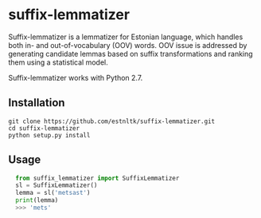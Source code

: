 # suffix-lemmatizer

Suffix-lemmatizer is a lemmatizer for Estonian language, which handles both in- and out-of-vocabulary (OOV) words. OOV issue is addressed by generating candidate lemmas based on suffix transformations and ranking them using a statistical model.

Suffix-lemmatizer works with Python 2.7.

## Installation
```
git clone https://github.com/estnltk/suffix-lemmatizer.git
cd suffix-lemmatizer
python setup.py install
```

## Usage
```python
  from suffix_lemmatizer import SuffixLemmatizer
  sl = SuffixLemmatizer()
  lemma = sl('metsast')
  print(lemma)
  >>> 'mets'
```

